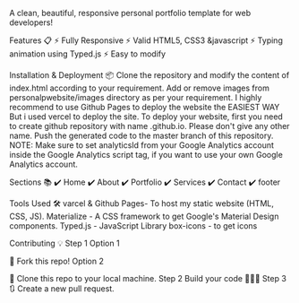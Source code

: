 A clean, beautiful, responsive personal portfolio template for web developers!



Features 📋
⚡️ Fully Responsive
⚡️ Valid HTML5, CSS3 &javascript
⚡️ Typing animation using Typed.js
⚡️ Easy to modify



Installation & Deployment 📦
Clone the repository and modify the content of index.html according to your requirement.
Add or remove images from personalpwebsite/images directory as per your requirement.
I highly recommend to use Github Pages to deploy the website the EASIEST WAY But i used vercel to deploy the site.
To deploy your website, first you need to create github repository with name <your-github-username>.github.io. Please don't give any other name.
Push the generated code to the master branch of this repository.
NOTE: Make sure to set analyticsId from your Google Analytics account inside the Google Analytics script tag, if you want to use your own Google Analytics account.

Sections 📚
✔️ Home
✔️ About
✔️ Portfolio
✔️ Services
✔️ Contact 
✔️ footer


Tools Used 🛠️
varcel & Github Pages- To host my static website (HTML, CSS, JS).
Materialize - A CSS framework to get Google's Material Design components.
Typed.js - JavaScript Library
box-icons - to get icons

Contributing 💡
Step 1
Option 1

🍴 Fork this repo!
Option 2

👯 Clone this repo to your local machine.
Step 2
Build your code 🔨🔨🔨
Step 3
🔃 Create a new pull request.
